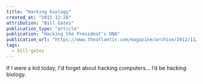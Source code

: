 ```yaml
---
title: "Hacking biology"
created_at: "2015-12-28"
attribution: "Bill Gates"
publication_type: "article"
publication: "Hacking the President’s DNA"
publication_url: "https://www.theatlantic.com/magazine/archive/2012/11/hacking-the-presidents-dna/309147/"
tags:
  - bill-gates
---
```


 If I were a kid today, I'd forget about hacking computers... I’d be hacking biology.

